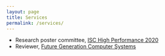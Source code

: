 ```yaml
---
layout: page
title: Services
permalink: /services/
---
```

- Research poster committee, [ISC High Performance 2020](https://www.isc-hpc.com/research-posters-2020.html)
- Reviewer, [Future Generation Computer Systems](https://www.journals.elsevier.com/future-generation-computer-systems)

